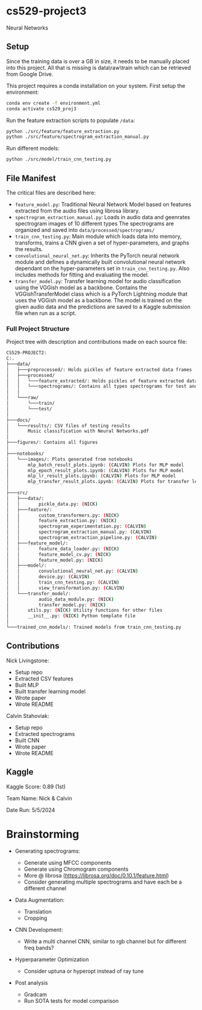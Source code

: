 # cs529-project3
Neural Networks

## Setup
Since the training data is over a GB in size, it needs to be manually placed into this project. All that is missing is data\raw\train which can be retrieved from Google Drive.

This project requires a conda installation on your system. First setup the environment:
```bash
conda env create -f environment.yml
conda activate cs529_proj3
```
Run the feature extraction scripts to populate `/data`:
```bash
python ./src/feature/feature_extraction.py
python ./src/feature/spectrogram_extraction_manual.py
```
Run different models:
```bash
python ./src/model/train_cnn_testing.py
```

## File Manifest
The critical files are described here:
- `feature_model.py`: Traditional Neural Network Model based on features extracted from the audio files using librosa library.
- `spectrogram_extraction_manual.py`: Loads in audio data and geenrates spectrogram images of 10 different types The spectrograms are organized and saved into `data/processed/spectrograms/`
- `train_cnn_testing.py`: Main module which loads data into memory, transforms, trains a CNN given a set of hyper-parameters, and graphs the results.
- `convolutional_neural_net.py`: Inherits the PyTorch neural network module and defines a dynamically built convolutional neural network dependant on the hyper-parameters set in `train_cnn_testing.py`. Also includes methods for fitting and evaluating the model.
- `transfer_model.py`: Transfer learning model for audio classification using the VGGish model as a backbone. Contains the VGGishTransferModel class which is a PyTorch Lightning module that uses the VGGish model as a backbone. The model is trained on the given audio data and the predictions are saved to a Kaggle submission file when run as a script.

### Full Project Structure
Project tree with description and contributions made on each source file:
```bash
CS529-PROJECT2:
C:.
├───data/
│   ├───preprocessed/: Holds pickles of feature extracted data frames
│   ├───processed/
│   │   └───feature_extracted/: Holds pickles of feature extracted data frames
│   │   └───spectrograms/: Contains all types spectrograms for test and train
│   │
│   └───raw/
│       └───train/
│       └───test/
│
├───docs/
│   └───results/: CSV files of testing results
│       Music classification with Neural Networks.pdf
│
├───figures/: Contains all figures
│
├───notebooks/
│   └───images/: Plots generated from notebooks
│       mlp_batch_result_plots.ipynb: (CALVIN) Plots for MLP model
│       mlp_epoch_result_plots.ipynb: (CALVIN) Plots for MLP model
│       mlp_lr_result_plots.ipynb: (CALVIN) Plots for MLP model
│       mlp_transfer_result_plots.ipynb: (CALVIN) Plots for transfer learning model
│
├───src/
│   ├───data/:
│   │       pickle_data.py: (NICK)
│   ├───feature/:
│   │       custom_transformers.py: (NICK)
│   │       feature_extraction.py: (NICK)
│   │       spectrogram_experimentation.py: (CALVIN)
│   │       spectrogram_extraction_manual.py: (CALVIN)
│   │       spectrogram_extraction_pipeline.py: (CALVIN)
│   ├───feature_model/: 
│   │       feature_data_loader.py: (NICK)
│   │       feature_model_cv.py: (NICK)
│   │       feature_model.py: (NICK)
│   ├───model/:
│   │       convolutional_neural_net.py: (CALVIN)
│   │       device.py: (CALVIN)
│   │       train_cnn_testing.py: (CALVIN)
│   │       view_transformation.py: (CALVIN)
│   └───transfer_model/:
│           audio_data_module.py: (NICK)
│           transfer_model.py: (NICK)
│       utils.py: (NICK) Utility functions for other files
│       __init__.py: (NICK) Python template file
│
└───trained_cnn_models/: Trained models from train_cnn_testing.py
```

## Contributions
Nick Livingstone:
- Setup repo
- Extracted CSV features
- Built MLP
- Built transfer learning model
- Wrote paper
- Wrote README

Calvin Stahoviak:
- Setup repo
- Extracted spectrograms
- Built CNN
- Wrote paper
- Wrote README

## Kaggle
Kaggle Score: 0.89 (1st)

Team Name: Nick & Calvin

Date Run: 5/5/2024

# Brainstorming
- Generating spectrograms:
    - Generate using MFCC components
    - Generate using Chromogram components
    - More @ librosa (https://librosa.org/doc/0.10.1/feature.html)
    - Consider generating multiple spectrograms and have each be a different channel 

- Data Augmentation:
    - Translation
    - Cropping

- CNN Development:
    - Write a multi channel CNN, similar to rgb channel but for different freq bands?

- Hyperparameter Optimization
    - Consider uptuna or hyperopt instead of ray tune

- Post analysis 
    - Gradcam
    - Run SOTA tests for model comparison